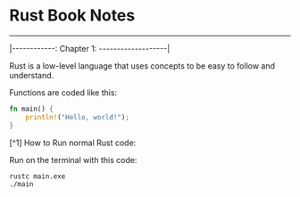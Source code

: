 # Rust Book Notes
-----------------------------------------------------------
|------------: Chapter 1: -------------------|

Rust is a low-level language that uses concepts to be easy to follow and understand.

Functions are coded like this:

``` rust
fn main() {
    println!("Hello, world!");
}
```
[^1] How to Run normal Rust code:

Run on the terminal with this code:

``` bash
rustc main.exe
./main
```


